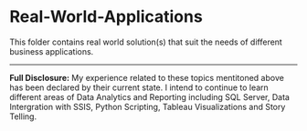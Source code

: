 # Real-World-Applications
This folder contains real world solution(s) that suit the needs of different business applications. 


---

**Full Disclosure:** My experience related to these topics mentitoned above has been declared by their current state. I intend to continue to learn different areas of Data Analytics and Reporting including SQL Server, Data Intergration with SSIS, Python Scripting, Tableau Visualizations and Story Telling.
